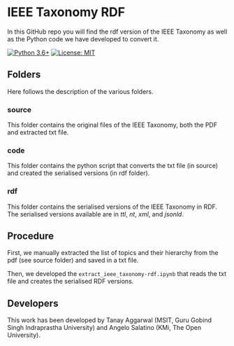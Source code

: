 # IEEE Taxonomy RDF

In this GitHub repo you will find the rdf version of the IEEE Taxonomy as well as the Python code we have developed to convert it.

[![Python 3.6+](https://img.shields.io/badge/python-3.6+-blue.svg)](https://www.python.org/downloads/release/python-360/)
[![License: MIT](https://img.shields.io/badge/License-MIT-yellow.svg)](https://opensource.org/licenses/MIT)


## Folders
Here follows the description of the various folders.

### source
This folder contains the original files of the IEEE Taxonomy, both the PDF and extracted txt file.

### code
This folder contains the python script that converts the txt file (in source) and created the serialised versions (in rdf folder).

### rdf
This folder contains the serialised versions of the IEEE Taxonomy in RDF. The serialised versions available are in *ttl*, *nt*, *xml*, and *jsonld*.


## Procedure
First, we manually extracted the list of topics and their hierarchy from the pdf (see source folder) and saved in a txt file.

Then, we developed the ```extract_ieee_taxonomy-rdf.ipynb``` that reads the txt file and creates the serialised RDF versions.

## Developers

This work has been developed by Tanay Aggarwal (MSIT, Guru Gobind Singh Indraprastha University) and Angelo Salatino (KMi, The Open University).
